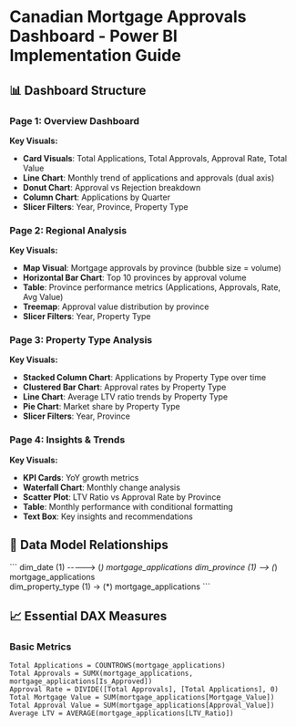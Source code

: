 # Canadian Mortgage Approvals Dashboard - Power BI Implementation Guide

## 📊 Dashboard Structure

### Page 1: Overview Dashboard
**Key Visuals:**
- **Card Visuals**: Total Applications, Total Approvals, Approval Rate, Total Value
- **Line Chart**: Monthly trend of applications and approvals (dual axis)
- **Donut Chart**: Approval vs Rejection breakdown
- **Column Chart**: Applications by Quarter
- **Slicer Filters**: Year, Province, Property Type

### Page 2: Regional Analysis
**Key Visuals:**
- **Map Visual**: Mortgage approvals by province (bubble size = volume)
- **Horizontal Bar Chart**: Top 10 provinces by approval volume
- **Table**: Province performance metrics (Applications, Approvals, Rate, Avg Value)
- **Treemap**: Approval value distribution by province
- **Slicer Filters**: Year, Property Type

### Page 3: Property Type Analysis
**Key Visuals:**
- **Stacked Column Chart**: Applications by Property Type over time
- **Clustered Bar Chart**: Approval rates by Property Type
- **Line Chart**: Average LTV ratio trends by Property Type
- **Pie Chart**: Market share by Property Type
- **Slicer Filters**: Year, Province

### Page 4: Insights & Trends
**Key Visuals:**
- **KPI Cards**: YoY growth metrics
- **Waterfall Chart**: Monthly change analysis
- **Scatter Plot**: LTV Ratio vs Approval Rate by Province
- **Table**: Monthly performance with conditional formatting
- **Text Box**: Key insights and recommendations

## 🔗 Data Model Relationships

\`\`\`
dim_date (1) -----> (*) mortgage_applications
dim_province (1) --> (*) mortgage_applications  
dim_property_type (1) -> (*) mortgage_applications
\`\`\`

## 📈 Essential DAX Measures

### Basic Metrics
```dax
Total Applications = COUNTROWS(mortgage_applications)
Total Approvals = SUMX(mortgage_applications, mortgage_applications[Is_Approved])
Approval Rate = DIVIDE([Total Approvals], [Total Applications], 0)
Total Mortgage Value = SUM(mortgage_applications[Mortgage_Value])
Total Approval Value = SUM(mortgage_applications[Approval_Value])
Average LTV = AVERAGE(mortgage_applications[LTV_Ratio])
